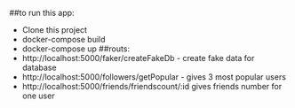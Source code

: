 ##to run this app: 
- Clone this project
- docker-compose build
- docker-compose up
##routs: 
- http://localhost:5000/faker/createFakeDb - create fake data for database
- http://localhost:5000/followers/getPopular - gives 3 most popular users
- http://localhost:5000/friends/friendscount/:id gives friends number for one user 